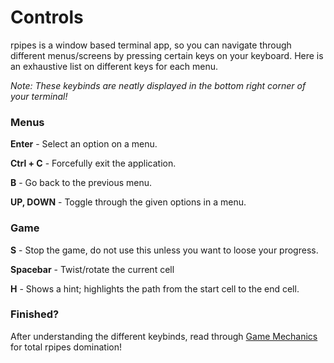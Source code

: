 # Controls

rpipes is a window based terminal app, so you can navigate through different menus/screens by pressing certain keys on your keyboard. Here is an exhaustive list on different keys for each menu.

_Note: These keybinds are neatly displayed in the bottom right corner of your terminal!_

### Menus

**Enter** - Select an option on a menu.

**Ctrl + C** - Forcefully exit the application.

**B** - Go back to the previous menu.

**UP, DOWN** - Toggle through the given options in a menu.

### Game

**S** - Stop the game, do not use this unless you want to loose your progress.

**Spacebar** - Twist/rotate the current cell

**H** - Shows a hint; highlights the path from the start cell to the end cell.

### Finished?

After understanding the different keybinds, read through [Game Mechanics](https://github.com/SystematicError/code-jam/tree/master/docs/GAMEPLAY.md) for total rpipes domination!
